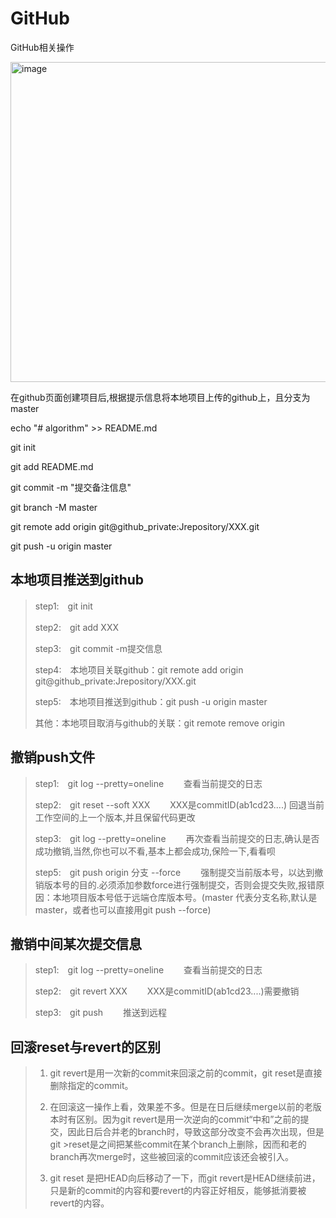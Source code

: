 # GitHub
GitHub相关操作

<img width="512" alt="image" src="https://user-images.githubusercontent.com/38684698/155286118-179c55ca-88ee-43e1-9147-33b5847411f4.png">

在github页面创建项目后,根据提示信息将本地项目上传的github上，且分支为master

echo "# algorithm" >> README.md

git init

git add README.md

git commit -m "提交备注信息"

git branch -M master

git remote add origin git@github_private:Jrepository/XXX.git

git push -u origin master

## 本地项目推送到github

>step1:　git init
>
>step2:　git add XXX
>
>step3:　git commit -m提交信息
>
>step4:　本地项目关联github：git remote add origin git@github_private:Jrepository/XXX.git
>
>step5:　本地项目推送到github：git push -u origin master
>
>其他：本地项目取消与github的关联：git remote remove origin

## 撤销push文件

>step1:　git log --pretty=oneline　　 查看当前提交的日志
>
>step2:　git reset --soft XXX 　　XXX是commitID(ab1cd23....) 回退当前工作空间的上一个版本,并且保留代码更改
>
>step3:　git log --pretty=oneline 　　再次查看当前提交的日志,确认是否成功撤销,当然,你也可以不看,基本上都会成功,保险一下,看看呗
>
>step5:　git push origin 分支 --force 　　强制提交当前版本号，以达到撤销版本号的目的.必须添加参数force进行强制提交，否则会提交失败,报错原因：本地项目版本号低于远端仓库版本号。(master 代表分支名称,默认是 master，或者也可以直接用git push --force)

## 撤销中间某次提交信息

>step1:　git log --pretty=oneline 　　查看当前提交的日志
>
>step2:　git revert XXX 　　XXX是commitID(ab1cd23....)需要撤销
>
>step3:　git push 　　推送到远程

## 回滚reset与revert的区别

>1. git revert是用一次新的commit来回滚之前的commit，git reset是直接删除指定的commit。 
>
>2. 在回滚这一操作上看，效果差不多。但是在日后继续merge以前的老版本时有区别。因为git revert是用一次逆向的commit“中和”之前的提交，因此日后合并老的branch时，导致这部分改变不会再次出现，但是git >reset是之间把某些commit在某个branch上删除，因而和老的branch再次merge时，这些被回滚的commit应该还会被引入。 
>
>3. git reset 是把HEAD向后移动了一下，而git revert是HEAD继续前进，只是新的commit的内容和要revert的内容正好相反，能够抵消要被revert的内容。
